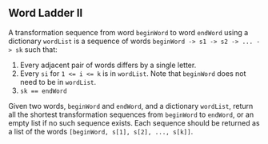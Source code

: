 ## Word Ladder II

A transformation sequence from word `beginWord` to word `endWord` using a dictionary `wordList` is a sequence of words `beginWord -> s1 -> s2 -> ... -> sk` such that:

 1. Every adjacent pair of words differs by a single letter.
 1. Every `si` for `1 <= i <= k` is in `wordList`. Note that `beginWord` does not need to be in `wordList`.
 1. `sk == endWord` 

Given two words, `beginWord` and `endWord`, and a dictionary `wordList`, return all the shortest transformation sequences from `beginWord` to `endWord`, or an empty list if no such sequence exists. Each sequence should be returned as a list of the words `[beginWord, s[1], s[2], ..., s[k]]`.
